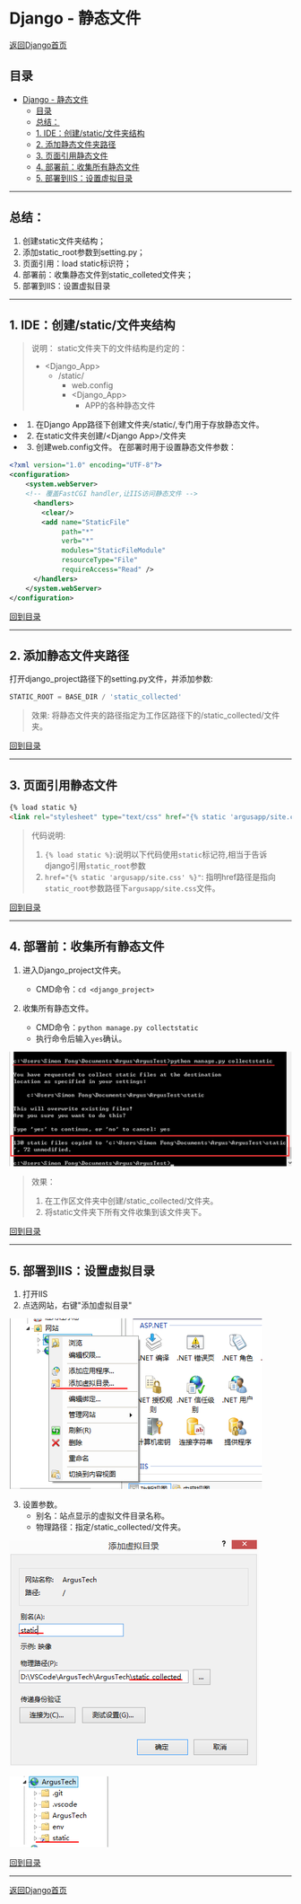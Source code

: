 # Django - 静态文件

[返回Django首页](../django_index.md)

## 目录

- [Django - 静态文件](#django---静态文件)
  - [目录](#目录)
  - [总结：](#总结)
  - [1. IDE：创建\/static\/文件夹结构](#1-ide创建static文件夹结构)
  - [2. 添加静态文件夹路径](#2-添加静态文件夹路径)
  - [3. 页面引用静态文件](#3-页面引用静态文件)
  - [4. 部署前：收集所有静态文件](#4-部署前收集所有静态文件)
  - [5. 部署到IIS：设置虚拟目录](#5-部署到iis设置虚拟目录)

***

## 总结：

1. 创建static文件夹结构；
2. 添加static_root参数到setting.py；
3. 页面引用：load static标识符；
4. 部署前：收集静态文件到static_colleted文件夹；
5. 部署到IIS：设置虚拟目录

***

## 1. IDE：创建\/static\/文件夹结构

>说明：
>static文件夹下的文件结构是约定的：
>- \<Django_App\>
>   - \/static\/
>       - web.config
>       - \<Django_App\>
>           - APP的各种静态文件
>

- 1. 在Django App路径下创建文件夹\/static\/,专门用于存放静态文件。

- 2. 在static文件夹创建\/\<Django App\>\/文件夹

- 3. 创建web.config文件。
    在部署时用于设置静态文件参数：

```xml
<?xml version="1.0" encoding="UTF-8"?>
<configuration>
    <system.webServer>
    <!-- 覆盖FastCGI handler,让IIS访问静态文件 -->
      <handlers>
        <clear/>
        <add name="StaticFile"
             path="*"
             verb="*"
             modules="StaticFileModule"
             resourceType="File"
             requireAccess="Read" />
      </handlers>
    </system.webServer>      
</configuration>

```

[回到目录](#目录)

***

## 2. 添加静态文件夹路径

打开django_project路径下的setting.py文件，并添加参数:

```python
STATIC_ROOT = BASE_DIR / 'static_collected'
```

>效果:
>将静态文件夹的路径指定为工作区路径下的\/static_collected\/文件夹。

[回到目录](#目录)

***

## 3. 页面引用静态文件


```html
{% load static %}
<link rel="stylesheet" type="text/css" href="{% static 'argusapp/site.css' %}"/>
```

>代码说明:
>1. `{% load static %}`:说明以下代码使用`static`标记符,相当于告诉django引用`static_root`参数
>2. `href="{% static 'argusapp/site.css' %}"`: 指明href路径是指向`static_root`参数路径下`argusapp/site.css`文件。

[回到目录](#目录)

***

## 4. 部署前：收集所有静态文件

1. 进入Django_project文件夹。 
   - CMD命令：`cd <django_project>`

2. 收集所有静态文件。
   - CMD命令：`python manage.py collectstatic`
   - 执行命令后输入`yes`确认。

![图片2](../pics/static/图片2.png)

>效果：
>1. 在工作区文件夹中创建\/static_collected\/文件夹。
>2. 将static文件夹下所有文件收集到该文件夹下。

[回到目录](#目录)

***

## 5. 部署到IIS：设置虚拟目录

1. 打开IIS
2. 点选网站，右键"添加虚拟目录"

![图片](../pics/static/图片1.png)

3. 设置参数。
    - 别名：站点显示的虚拟文件目录名称。
    - 物理路径：指定\/static_collected\/文件夹。

![图片3](../pics/static/图片3.png)

![图片4](../pics/static/图片4.png)

[回到目录](#目录)

***

[返回Django首页](../django_index.md)








